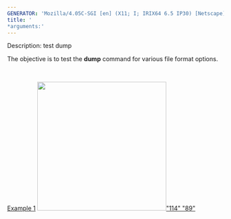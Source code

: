```yaml
---
GENERATOR: 'Mozilla/4.05C-SGI [en] (X11; I; IRIX64 6.5 IP30) [Netscape]'
title: '
*arguments:'
---
```


 Description: test dump

   The objective is to test the **dump** command for various file
   format options.

    

   [Example 1](description_dump.md)
   [<img height="300" width="300" src="https://lanl.github.io/LaGriT/docs/assets/images/output_tn.gif">"114"
   "89"](description_dump.md)
